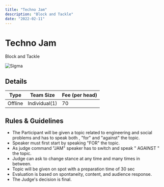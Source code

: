 ```yaml
---
title: "Techno Jam"
description: "Block and Tackle"
date: "2022-02-11"
---
```


# Techno Jam

Block and Tackle

<img src="/posters/11.png" alt="Sigma" class="w-full lg:w-96 mx-auto object-cover" />

## Details

| Type    | Team Size     | Fee (per head) |
| ------- | ------------- | -------------- |
| Offline | Individual(1) | 70             |

## Rules & Guidelines

-   The Participant will be given a topic related to engineering and social problems and has to speak both , "for" and "against" the topic.
-   Speaker must first start by speaking "FOR" the topic.
-   As judge command "JAM" speaker has to switch and speak " AGAINST " the topic.
-   Judge can ask to change stance at any time and many times in between.
-   Topic will be given on spot with a preparation time of 30 sec
-   Evaluation is based on spontaneity, content, and audience response.
-   The Judge's decision is final.
